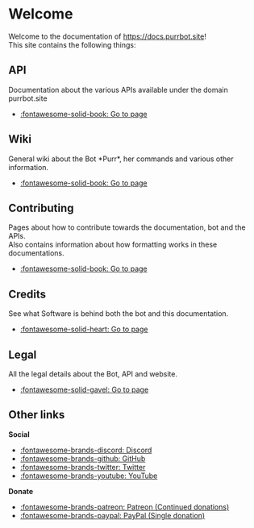 # Welcome
Welcome to the documentation of https://docs.purrbot.site!  
This site contains the following things:

## API
Documentation about the various APIs available under the domain purrbot.site

- [:fontawesome-solid-book: Go to page](/api)

## Wiki
General wiki about the Bot \*Purr*, her commands and various other information.

- [:fontawesome-solid-book: Go to page](/bot)

## Contributing
Pages about how to contribute towards the documentation, bot and the APIs.  
Also contains information about how formatting works in these documentations.

- [:fontawesome-solid-book: Go to page](/contribute)

## Credits
See what Software is behind both the bot and this documentation.

- [:fontawesome-solid-heart: Go to page](/credits)

## Legal
All the legal details about the Bot, API and website.

- [:fontawesome-solid-gavel: Go to page](/legal)

## Other links
**Social**

- [:fontawesome-brands-discord: Discord](https://purrbot.site/discord)
- [:fontawesome-brands-github: GitHub](https://purrbot.site/github)
- [:fontawesome-brands-twitter: Twitter](https://purrbot.site/twitter)
- [:fontawesome-brands-youtube: YouTube](https://purrbot.site/youtube)

**Donate**

- [:fontawesome-brands-patreon: Patreon (Continued donations)](https://patreon.com/andre_601)
- [:fontawesome-brands-paypal: PayPal (Single donation)](https://purrbot.site/donate)
